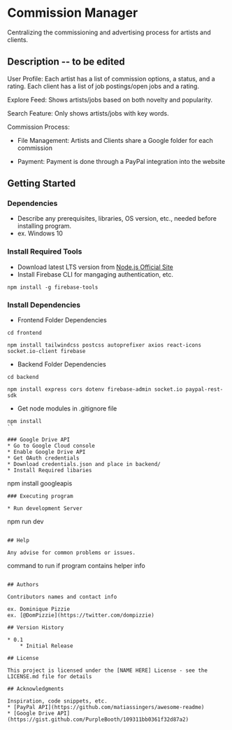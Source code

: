 # Commission Manager

Centralizing the commissioning and advertising process for artists and clients.

## Description -- to be edited

User Profile: Each artist has a list of commission options, a status, and a rating. Each client has a list of job postings/open jobs and a rating.

Explore Feed: Shows artists/jobs based on both novelty and popularity.

Search Feature: Only shows artists/jobs with key words.

Commission Process:

* File Management: Artists and Clients share a Google folder for each commission
   
* Payment: Payment is done through a PayPal integration into the website

## Getting Started

### Dependencies

* Describe any prerequisites, libraries, OS version, etc., needed before installing program.
* ex. Windows 10

### Install Required Tools

* Download latest LTS version from [Node.js Official Site](https://nodejs.org/en)
* Install Firebase CLI for mangaging authentication, etc. 
```
npm install -g firebase-tools
```
### Install Dependencies 
* Frontend Folder Dependencies
```
cd frontend
```
```
npm install tailwindcss postcss autoprefixer axios react-icons socket.io-client firebase
```

* Backend Folder Dependencies
```
cd backend
```
```
npm install express cors dotenv firebase-admin socket.io paypal-rest-sdk
```

* Get node modules in .gitignore file
```
npm install
``

### Google Drive API
* Go to Google Cloud console
* Enable Google Drive API
* Get OAuth credentials
* Download credentials.json and place in backend/
* Install Required libaries
```
npm install googleapis

```
### Executing program

* Run development Server
```
npm run dev
```

## Help

Any advise for common problems or issues.
```
command to run if program contains helper info
```

## Authors

Contributors names and contact info

ex. Dominique Pizzie  
ex. [@DomPizzie](https://twitter.com/dompizzie)

## Version History

* 0.1
    * Initial Release

## License

This project is licensed under the [NAME HERE] License - see the LICENSE.md file for details

## Acknowledgments

Inspiration, code snippets, etc.
* [PayPal API](https://github.com/matiassingers/awesome-readme)
* [Google Drive API](https://gist.github.com/PurpleBooth/109311bb0361f32d87a2)
